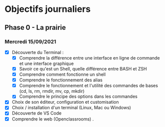 # Objectifs journaliers

## Phase 0 - La prairie

### Mercredi 15/09/2021


*   [x] Découverte du Terminal : 
  * [x] Comprendre la différence entre une interface en ligne de commande et une interface graphique
  * [x] Savoir ce qu'est un Shell, quelle différence entre BASH et ZSH 
  * [x] Comprendre comment fonctionne un shell
  * [x] Comprendre le fonctionnement des alias
  * [x] Comprendre le fonctionnement et l'utilité des commandes de bases (cd, ls, rm, rmdir, mv, cp, mkdir)
  * [x] Comprendre le principe des options dans les commandes
* [x] Choix de son éditeur, configuration et customisation
* [x] Choix / installation d'un terminal (Linux, Mac ou Windows)
* [x] Découverte de VS Code
* [x] Comprendre le web (Openclassrooms)
.